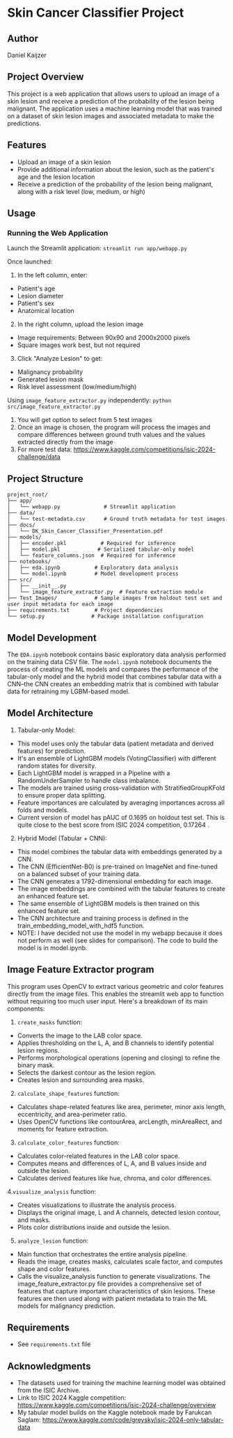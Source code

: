 # Skin Cancer Classifier Project

## Author
Daniel Kaijzer

## Project Overview
This project is a web application that allows users to upload an image of a skin lesion and receive a prediction of the probability of the lesion being malignant. The application uses a machine learning model that was trained on a dataset of skin lesion images and associated metadata to make the predictions.

## Features
- Upload an image of a skin lesion
- Provide additional information about the lesion, such as the patient's age and the lesion location
- Receive a prediction of the probability of the lesion being malignant, along with a risk level (low, medium, or high)

## Usage

### Running the Web Application
Launch the Streamlit application:
```streamlit run app/webapp.py```

Once launched:
1. In the left column, enter:
- Patient's age
- Lesion diameter
- Patient's sex
- Anatomical location

2. In the right column, upload the lesion image
- Image requirements: Between 90x90 and 2000x2000 pixels
- Square images work best, but not required

3. Click "Analyze Lesion" to get:
- Malignancy probability
- Generated lesion mask
- Risk level assessment (low/medium/high)

Using `image_feature_extractor.py` independently:
```python src/image_feature_extractor.py```
1. You will get option to select from 5 test images
2. Once an image is chosen, the program will process the images 
and compare differences between ground truth values and the values extracted directly from the image
3. For more test data: https://www.kaggle.com/competitions/isic-2024-challenge/data

## Project Structure
```
project_root/
├── app/
│   └── webapp.py              # Streamlit application
├── data/
│   └── test-metadata.csv      # Ground truth metadata for test images
├── docs/
│   └── DK_Skin_Cancer_Classifier_Presentation.pdf
├── models/
│   ├── encoder.pkl           # Required for inference
│   ├── model.pkl            # Serialized tabular-only model
│   └── feature_columns.json  # Required for inference
├── notebooks/
│   ├── eda.ipynb           # Exploratory data analysis
│   └── model.ipynb         # Model development process
├── src/
│   ├── __init__.py
│   └── image_feature_extractor.py  # Feature extraction module
├── Test_Images/            # Sample images from holdout test set and user input metadata for each image
├── requirements.txt        # Project dependencies
└── setup.py               # Package installation configuration
```

## Model Development
The `EDA.ipynb` notebook contains basic exploratory data analysis performed on the training data CSV file. The `model.ipynb` notebook documents the process of creating the ML models and compares the performance of the tabular-only model and the hybrid model that combines tabular data with a CNN–the CNN creates an embedding matrix that is combined with tabular data for retraining my LGBM-based model.

## Model Architecture
1. Tabular-only Model:
- This model uses only the tabular data (patient metadata and derived features) for prediction.
- It's an ensemble of LightGBM models (VotingClassifier) with different random states for diversity.
- Each LightGBM model is wrapped in a Pipeline with a RandomUnderSampler to handle class imbalance.
- The models are trained using cross-validation with StratifiedGroupKFold to ensure proper data splitting.
- Feature importances are calculated by averaging importances across all folds and models.
- Current version of model has pAUC of 0.1695 on holdout test set. This is quite close to the best score from ISIC 2024 competition, 0.17264 .

2. Hybrid Model (Tabular + CNN):
- This model combines the tabular data with embeddings generated by a CNN.
- The CNN (EfficientNet-B0) is pre-trained on ImageNet and fine-tuned on a balanced subset of your training data.
- The CNN generates a 1792-dimensional embedding for each image.
- The image embeddings are combined with the tabular features to create an enhanced feature set.
- The same ensemble of LightGBM models is then trained on this enhanced feature set.
- The CNN architecture and training process is defined in the train_embedding_model_with_hdf5 function.
- NOTE: I have decided not use the model in my webapp because it does not perform as well (see slides for comparison). The code to build the model is in model.ipynb.

## Image Feature Extractor program
This program uses OpenCV to extract various geometric and color features directly from the image files. This enables the streamlit web app to function without requiring too much user input. Here's a breakdown of its main components:
1. `create_masks` function:
- Converts the image to the LAB color space.
- Applies thresholding on the L, A, and B channels to identify potential lesion regions.
- Performs morphological operations (opening and closing) to refine the binary mask.
- Selects the darkest contour as the lesion region.
- Creates lesion and surrounding area masks.


2. `calculate_shape_features` function:
- Calculates shape-related features like area, perimeter, minor axis length, eccentricity, and area-perimeter ratio.
- Uses OpenCV functions like contourArea, arcLength, minAreaRect, and moments for feature extraction.


3. `calculate_color_features` function:
- Calculates color-related features in the LAB color space.
- Computes means and differences of L, A, and B values inside and outside the lesion.
- Calculates derived features like hue, chroma, and color differences.


4.`visualize_analysis` function:
- Creates visualizations to illustrate the analysis process.
- Displays the original image, L and A channels, detected lesion contour, and masks.
- Plots color distributions inside and outside the lesion.


5. `analyze_lesion` function:
- Main function that orchestrates the entire analysis pipeline.
- Reads the image, creates masks, calculates scale factor, and computes shape and color features.
- Calls the visualize_analysis function to generate visualizations.
The image_feature_extractor.py file provides a comprehensive set of features that capture important characteristics of skin lesions. These features are then used along with patient metadata to train the ML models for malignancy prediction.


## Requirements
* See `requirements.txt` file

## Acknowledgments
- The datasets used for training the machine learning model was obtained from the ISIC Archive.
- Link to ISIC 2024 Kaggle competition: https://www.kaggle.com/competitions/isic-2024-challenge/overview
- My tabular model builds on the Kaggle notebook made by Farukcan Saglam: https://www.kaggle.com/code/greysky/isic-2024-only-tabular-data

